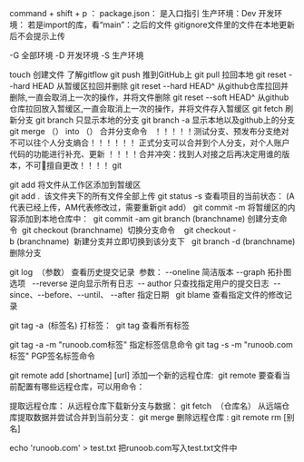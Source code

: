 command + shift + p ： 
package.json： 是入口指引
生产环境：Dev
开发环境：
若是import的库，看“main”：之后的文件
gitignore文件里的文件在本地更新后不会提示上传

-G 全部环境
-D 开发环境
-S 生产环境

touch            创建文件
了解gitflow
git push                    推到GitHub上
git pull                    拉回本地
git reset --hard HEAD       从暂缓区拉回并删除
git reset --hard HEAD^      从github仓库拉回并删除,一直会取消上一次的操作，并将文件删除
git reset --soft HEAD^      从github仓库拉回放入暂缓区,一直会取消上一次的操作，并将文件存入暂缓区
git fetch                   刷新分支
git branch                  只显示本地的分支
git branch -a               显示本地以及github上的分支
git merge （） into （）      合并分支命令  
！！！！！测试分支、预发布分支绝对不可以往个人分支熵合！！！！！！
正式分支可以合并到个人分支，对个人账户代码的功能进行补充、更新
！！！！合并冲突：找到人对接之后再决定用谁的版本，不可🙅擅自更改！！！！
git

git add                      将文件从工作区添加到暂缓区      
git add .                    该文件夹下的所有文件全部上传
git status -s                查看项目的当前状态： (A代表已经上传，AM代表修改过，需要重新git add）
git commit -m                将暂缓区的内容添加到本地仓库中： 
git commit -am
git branch (branchname)        创建分支命令 
git checkout (branchname)      切换分支命令   
git checkout -b (branchname)   新建分支并立即切换到该分支下  
git branch -d (branchname)     删除分支 

git log  （参数）               查看历史提交记录 
参数：
--oneline                      简洁版本
--graph                        拓扑图选项  
--reverse                      逆向显示所有日志 
-- author                      只查找指定用户的提交日志 
--since、--before、--until、 --after     指定日期  
git blame <file>                        查看指定文件的修改记录

git tag -a  (标签名)            打标签： 
git tag                        查看所有标签 

git tag -a <tagname> -m "runoob.com标签"      指定标签信息命令
git tag -s <tagname> -m "runoob.com标签"      PGP签名标签命令

git remote add [shortname] [url]             添加一个新的远程仓库: 
git remote                                   要查看当前配置有哪些远程仓库，可以用命令： 

提取远程仓库：
从远程仓库下载新分支与数据： git fetch  （仓库名）
从远端仓库提取数据并尝试合并到当前分支： git merge
删除远程仓库 : git remote rm [别名]


echo 'runoob.com' > test.txt
把runoob.com写入test.txt文件中
